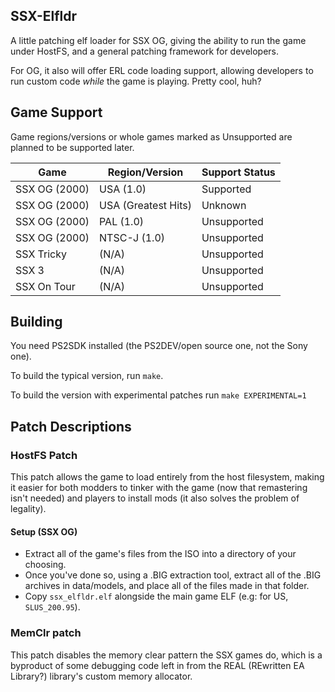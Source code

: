 ## SSX-Elfldr

A little patching elf loader for SSX OG, giving the ability to run the game under HostFS, and a general patching framework for developers.

For OG, it also will offer ERL code loading support, allowing developers to run custom code *while* the game is playing. Pretty cool, huh?

## Game Support

Game regions/versions or whole games marked as Unsupported are planned to be supported later.

| Game          | Region/Version     | Support Status
| --------------|--------------------|---------------|
| SSX OG (2000) | USA (1.0)          | Supported
| SSX OG (2000) | USA (Greatest Hits)| Unknown
| SSX OG (2000) | PAL (1.0)          | Unsupported
| SSX OG (2000) | NTSC-J (1.0)       | Unsupported
| SSX Tricky    | (N/A)              | Unsupported
| SSX 3         | (N/A)              | Unsupported
| SSX On Tour   | (N/A)              | Unsupported

## Building

You need PS2SDK installed (the PS2DEV/open source one, not the Sony one).

To build the typical version, run `make`.

To build the version with experimental patches run `make EXPERIMENTAL=1`

## Patch Descriptions

### HostFS Patch

This patch allows the game to load entirely from the host filesystem, making it easier for both modders to tinker with the game (now that remastering isn't needed) and players to install mods (it also solves the problem of legality).

#### Setup (SSX OG)
 - Extract all of the game's files from the ISO into a directory of your choosing.
 - Once you've done so, using a .BIG extraction tool, extract all of the .BIG archives in data/models, and place all of the files made in that folder.
 - Copy `ssx_elfldr.elf` alongside the main game ELF (e.g: for US, `SLUS_200.95`).

### MemClr patch

This patch disables the memory clear pattern the SSX games do, which is a byproduct of some debugging code left in from the REAL (REwritten EA Library?) library's custom memory allocator.

